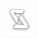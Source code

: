 <div id="header" align="center">
  <img src="/logo.png" width="100" height="100" alt="logo"/>
</div>
